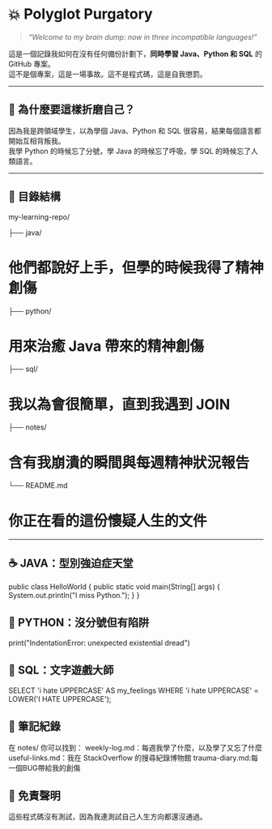 # 💥 Polyglot Purgatory

> *“Welcome to my brain dump: now in three incompatible languages!”*

這是一個記錄我如何在沒有任何備份計劃下，**同時學習 Java、Python 和 SQL** 的 GitHub 專案。  
這不是個專案，這是一場事故。這不是程式碼，這是自我懲罰。

---

## 🧠 為什麼要這樣折磨自己？

因為我是跨領域學生，以為學個 Java、Python 和 SQL 很容易，結果每個語言都開始互相背叛我。  
我學 Python 的時候忘了分號，學 Java 的時候忘了呼吸，學 SQL 的時候忘了人類語言。

---

## 📁 目錄結構
my-learning-repo/

├── java/ 
# 他們都說好上手，但學的時候我得了精神創傷

├── python/ 
# 用來治癒 Java 帶來的精神創傷

├── sql/ 
# 我以為會很簡單，直到我遇到 JOIN

├── notes/ 
# 含有我崩潰的瞬間與每週精神狀況報告

└── README.md
# 你正在看的這份懷疑人生的文件


---

## ☕ JAVA：型別強迫症天堂
public class HelloWorld {
    public static void main(String[] args) {
        System.out.println("I miss Python.");
    }
}

## 🐍 PYTHON：沒分號但有陷阱
print("IndentationError: unexpected existential dread")

## 💾 SQL：文字遊戲大師
SELECT 'i hate UPPERCASE' AS my_feelings
WHERE 'i hate UPPERCASE' = LOWER('I HATE UPPERCASE');

## 📝 筆記紀錄
在 notes/ 你可以找到：
weekly-log.md：每週我學了什麼，以及學了又忘了什麼
useful-links.md：我在 StackOverflow 的搜尋紀錄博物館
trauma-diary.md:每一個BUG帶給我的創傷

## 🧻 免責聲明
這些程式碼沒有測試，因為我連測試自己人生方向都還沒通過。
